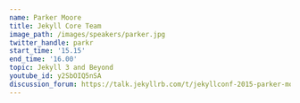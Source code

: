 ```yaml
---
name: Parker Moore
title: Jekyll Core Team
image_path: /images/speakers/parker.jpg
twitter_handle: parkr
start_time: '15.15'
end_time: '16.00'
topic: Jekyll 3 and Beyond
youtube_id: y2SbOIQ5nSA
discussion_forum: https://talk.jekyllrb.com/t/jekyllconf-2015-parker-moore-jekyll-3-and-beyond-post-talk-discussion/404
---
```


